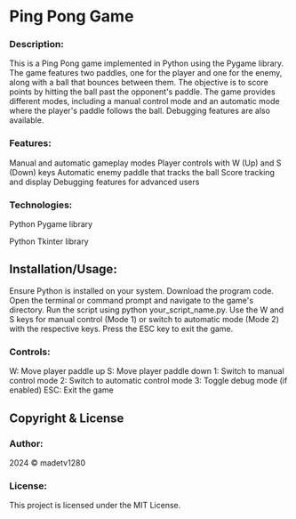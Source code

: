 <h1>Ping Pong Game</h1>

<h3>Description:</h3>
This is a Ping Pong game implemented in Python using the Pygame library. The game features two paddles, one for the player and one for the enemy, along with a ball that bounces between them. The objective is to score points by hitting the ball past the opponent's paddle. The game provides different modes, including a manual control mode and an automatic mode where the player's paddle follows the ball. Debugging features are also available.

<h3>Features:</h3>

Manual and automatic gameplay modes
Player controls with W (Up) and S (Down) keys
Automatic enemy paddle that tracks the ball
Score tracking and display
Debugging features for advanced users

<h3>Technologies:</h3>
Python Pygame library

Python Tkinter library


<h2>Installation/Usage:</h2>
Ensure Python is installed on your system.
Download the program code.
Open the terminal or command prompt and navigate to the game's directory.
Run the script using python your_script_name.py.
Use the W and S keys for manual control (Mode 1) or switch to automatic mode (Mode 2) with the respective keys.
Press the ESC key to exit the game.

<h3>Controls:</h3>
W: Move player paddle up
S: Move player paddle down
1: Switch to manual control mode
2: Switch to automatic control mode
3: Toggle debug mode (if enabled)
ESC: Exit the game

<h2>Copyright & License</h2>

<h3>Author:</h3>
2024 © madetv1280

<h3>License:</h3>
This project is licensed under the MIT License.
